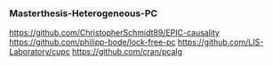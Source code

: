 ### Masterthesis-Heterogeneous-PC

https://github.com/ChristopherSchmidt89/EPIC-causality
https://github.com/philipp-bode/lock-free-pc
https://github.com/LIS-Laboratory/cupc
https://github.com/cran/pcalg